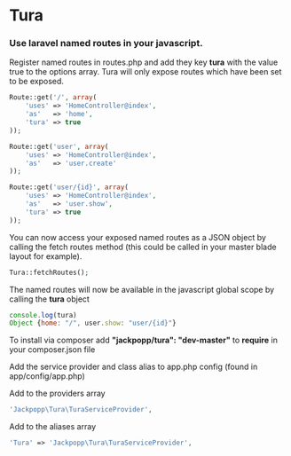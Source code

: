 # Tura

### Use laravel named routes in your javascript.

Register named routes in routes.php and add they key **tura** with the value true to the options array.
Tura will only expose routes which have been set to be exposed.

```php 
Route::get('/', array(
    'uses' => 'HomeController@index',
    'as'   => 'home',
    'tura' => true
));

Route::get('user', array(
    'uses' => 'HomeController@index',
    'as'   => 'user.create'
));

Route::get('user/{id}', array(
    'uses' => 'HomeController@index',
    'as'   => 'user.show',
    'tura' => true
));
```

You can now access your exposed named routes as a JSON object by calling the fetch routes method (this could be called
in your master blade layout for example).

```php
Tura::fetchRoutes();
```

The named routes will now be available in the javascript global scope by calling the **tura** object
```javascript
console.log(tura)
Object {home: "/", user.show: "user/{id}"}
```

To install via composer add **"jackpopp/tura": "dev-master"** to **require** in your composer.json file

Add the service provider and class alias to app.php config (found in app/config/app.php)

Add to the providers array

```php
'Jackpopp\Tura\TuraServiceProvider',
```

Add to the aliases array

```php
'Tura' => 'Jackpopp\Tura\TuraServiceProvider',
```
